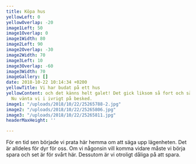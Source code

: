 ```yaml
---
title: Köpa hus
yellowLeft: 0
yellowOverlap: -20
image1Left: 50
image1Overlap: 0
image1Width: 80
image2Left: 90
image2Overlap: -30
image2Width: 70
image3Left: 10
image3Overlap: -60
image3Width: 70
imageGallery: []
date: 2018-10-22 10:14:34 +0200
yellowTitle: Vi har budat på ett hus
yellowContent: och det känns helt galet! Det gick liksom så fort och så var det gjort.
  Nu vänta vi i ivrigt på besked.
image1: "/uploads/2018/10/22/25265788-2.jpg"
image2: "/uploads/2018/10/22/25265806.jpg"
image3: "/uploads/2018/10/22/25265811.jpg"
headerMaxHeight: ''

---
```

För en tid sen började vi prata här hemma om att säga upp lägenheten. Det är alldeles för dyr för oss. Om vi någonsin vill komma vidare måste vi börja spara och set är för svårt här. Dessutom är vi otroligt dåliga på att spara.